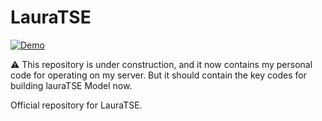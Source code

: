 # LauraTSE

[![Demo](https://img.shields.io/badge/Demo-green?&logo=youtube)](https://beilong-tang.github.io/lauraTSE.demo//)

:warning: This repository is under construction, and it now contains my personal code for operating on my server. But it should contain the key codes for building lauraTSE Model now.


Official repository for LauraTSE. 